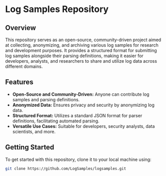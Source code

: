 # Log Samples Repository

## Overview

This repository serves as an open-source, community-driven project aimed at collecting, anonymizing, and archiving various log samples for research and development purposes. It provides a structured format for submitting log samples alongside their parsing definitions, making it easier for developers, analysts, and researchers to share and utilize log data across different domains.

## Features

- **Open-Source and Community-Driven:** Anyone can contribute log samples and parsing definitions.
- **Anonymized Data:** Ensures privacy and security by anonymizing log data.
- **Structured Format:** Utilizes a standard JSON format for parser definitions, facilitating automated parsing.
- **Versatile Use Cases:** Suitable for developers, security analysts, data scientists, and more.

## Getting Started

To get started with this repository, clone it to your local machine using:

```bash
git clone https://github.com/LogSamples/logsamples.git
